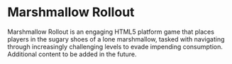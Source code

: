 # Marshmallow Rollout
Marshmallow Rollout is an engaging HTML5 platform game that places players in the sugary shoes of a lone marshmallow, tasked with navigating through increasingly challenging levels to evade impending consumption. Additional content to be added in the future.

